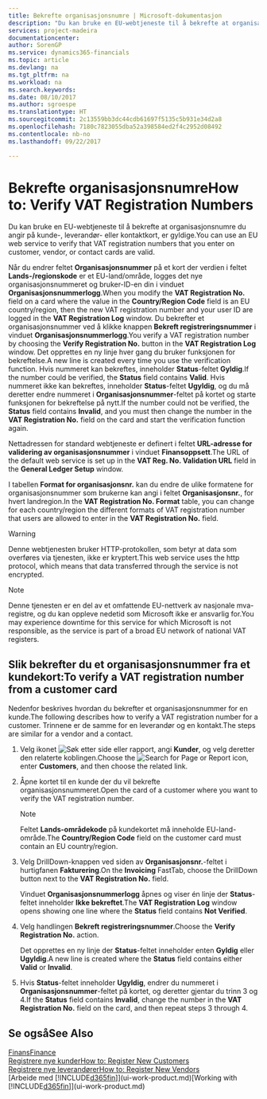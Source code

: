 ```yaml
---
title: Bekrefte organisasjonsnumre | Microsoft-dokumentasjon
description: "Du kan bruke en EU-webtjeneste til å bekrefte at organisasjonsnumre du angir på kunde-, leverandør- eller kontaktkort, er gyldige."
services: project-madeira
documentationcenter: 
author: SorenGP
ms.service: dynamics365-financials
ms.topic: article
ms.devlang: na
ms.tgt_pltfrm: na
ms.workload: na
ms.search.keywords: 
ms.date: 08/10/2017
ms.author: sgroespe
ms.translationtype: HT
ms.sourcegitcommit: 2c13559bb3dc44cdb61697f5135c5b931e34d2a8
ms.openlocfilehash: 7180c7823055dba52a398584ed2f4c2952d08492
ms.contentlocale: nb-no
ms.lasthandoff: 09/22/2017

---
```

# <a name="how-to-verify-vat-registration-numbers"></a><span data-ttu-id="e543b-103">Bekrefte organisasjonsnumre</span><span class="sxs-lookup"><span data-stu-id="e543b-103">How to: Verify VAT Registration Numbers</span></span>
<span data-ttu-id="e543b-104">Du kan bruke en EU-webtjeneste til å bekrefte at organisasjonsnumre du angir på kunde-, leverandør- eller kontaktkort, er gyldige.</span><span class="sxs-lookup"><span data-stu-id="e543b-104">You can use an EU web service to verify that VAT registration numbers that you enter on customer, vendor, or contact cards are valid.</span></span>  

 <span data-ttu-id="e543b-105">Når du endrer feltet **Organisasjonsnummer** på et kort der verdien i feltet **Lands-/regionskode** er et EU-land/område, logges det nye organisasjonsnummeret og bruker-ID-en din i vinduet **Organisasjonsnummerlogg**.</span><span class="sxs-lookup"><span data-stu-id="e543b-105">When you modify the **VAT Registration No.** field on a card where the value in the **Country/Region Code** field is an EU country/region, then the new VAT registration number and your user ID are logged in the **VAT Registration Log** window.</span></span> <span data-ttu-id="e543b-106">Du bekrefter et organisasjonsnummer ved å klikke knappen **Bekreft registreringsnummer** i vinduet **Organisasjonsnummerlogg**.</span><span class="sxs-lookup"><span data-stu-id="e543b-106">You verify a VAT registration number by choosing the **Verify Registration No.** button in the **VAT Registration Log** window.</span></span> <span data-ttu-id="e543b-107">Det opprettes en ny linje hver gang du bruker funksjonen for bekreftelse.</span><span class="sxs-lookup"><span data-stu-id="e543b-107">A new line is created every time you use the verification function.</span></span> <span data-ttu-id="e543b-108">Hvis nummeret kan bekreftes, inneholder **Status**-feltet **Gyldig**.</span><span class="sxs-lookup"><span data-stu-id="e543b-108">If the number could be verified, the **Status** field contains **Valid**.</span></span> <span data-ttu-id="e543b-109">Hvis nummeret ikke kan bekreftes, inneholder **Status**-feltet **Ugyldig**, og du må deretter endre nummeret i **Organisasjonsnummer**-feltet på kortet og starte funksjonen for bekreftelse på nytt.</span><span class="sxs-lookup"><span data-stu-id="e543b-109">If the number could not be verified, the **Status** field contains **Invalid**, and you must then change the number in the **VAT Registration No.** field on the card and start the verification function again.</span></span>  

 <span data-ttu-id="e543b-110">Nettadressen for standard webtjeneste er definert i feltet **URL-adresse for validering av organisasjonsnummer** i vinduet **Finansoppsett**.</span><span class="sxs-lookup"><span data-stu-id="e543b-110">The URL of the default web service is set up in the **VAT Reg. No. Validation URL** field in the **General Ledger Setup** window.</span></span>  

 <span data-ttu-id="e543b-111">I tabellen **Format for organisasjonsnr.** kan du endre de ulike formatene for organisasjonsnummer som brukerne kan angi i feltet **Organisasjonsnr.**, for hvert landregion.</span><span class="sxs-lookup"><span data-stu-id="e543b-111">In the **VAT Registration No. Format** table, you can change for each country/region the different formats of VAT registration number that users are allowed to enter in the **VAT Registration No.** field.</span></span>  

> [!WARNING]  
>  <span data-ttu-id="e543b-112">Denne webtjenesten bruker HTTP-protokollen, som betyr at data som overføres via tjenesten, ikke er kryptert.</span><span class="sxs-lookup"><span data-stu-id="e543b-112">This web service uses the http protocol, which means that data transferred through the service is not encrypted.</span></span>  

> [!NOTE]  
>  <span data-ttu-id="e543b-113">Denne tjenesten er en del av et omfattende EU-nettverk av nasjonale mva-registre, og du kan oppleve nedetid som Microsoft ikke er ansvarlig for.</span><span class="sxs-lookup"><span data-stu-id="e543b-113">You may experience downtime for this service for which Microsoft is not responsible, as the service is part of a broad EU network of national VAT registers.</span></span>  

## <a name="to-verify-a-vat-registration-number-from-a-customer-card"></a><span data-ttu-id="e543b-114">Slik bekrefter du et organisasjonsnummer fra et kundekort:</span><span class="sxs-lookup"><span data-stu-id="e543b-114">To verify a VAT registration number from a customer card</span></span>  
<span data-ttu-id="e543b-115">Nedenfor beskrives hvordan du bekrefter et organisasjonsnummer for en kunde.</span><span class="sxs-lookup"><span data-stu-id="e543b-115">The following describes how to verify a VAT registration number for a customer.</span></span> <span data-ttu-id="e543b-116">Trinnene er de samme for en leverandør og en kontakt.</span><span class="sxs-lookup"><span data-stu-id="e543b-116">The steps are similar for a vendor and a contact.</span></span>   
1.  <span data-ttu-id="e543b-117">Velg ikonet ![Søk etter side eller rapport](media/ui-search/search_small.png "Ikonet Søk etter side eller rapport"), angi **Kunder**, og velg deretter den relaterte koblingen.</span><span class="sxs-lookup"><span data-stu-id="e543b-117">Choose the ![Search for Page or Report](media/ui-search/search_small.png "Search for Page or Report icon") icon, enter **Customers**, and then choose the related link.</span></span>  

2.  <span data-ttu-id="e543b-118">Åpne kortet til en kunde der du vil bekrefte organisasjonsnummeret.</span><span class="sxs-lookup"><span data-stu-id="e543b-118">Open the card of a customer where you want to verify the VAT registration number.</span></span>  

    > [!NOTE]  
    >  <span data-ttu-id="e543b-119">Feltet **Lands-områdekode** på kundekortet må inneholde EU-land-område.</span><span class="sxs-lookup"><span data-stu-id="e543b-119">The **Country/Region Code** field on the customer card must contain an EU country/region.</span></span>  
3.  <span data-ttu-id="e543b-120">Velg DrillDown-knappen ved siden av **Organisasjonsnr.**-feltet i hurtigfanen **Fakturering**.</span><span class="sxs-lookup"><span data-stu-id="e543b-120">On the **Invoicing** FastTab, choose the DrillDown button next to the **VAT Registration No.** field.</span></span>  

    <span data-ttu-id="e543b-121">Vinduet **Organisasjonsnummerlogg** åpnes og viser én linje der **Status**-feltet inneholder **Ikke bekreftet**.</span><span class="sxs-lookup"><span data-stu-id="e543b-121">The **VAT Registration Log** window opens showing one line where the **Status** field contains **Not Verified**.</span></span>  
4.  <span data-ttu-id="e543b-122">Velg handlingen **Bekreft registreringsnummer**.</span><span class="sxs-lookup"><span data-stu-id="e543b-122">Choose the **Verify Registration No.** action.</span></span>  

     <span data-ttu-id="e543b-123">Det opprettes en ny linje der **Status**-feltet inneholder enten **Gyldig** eller **Ugyldig**.</span><span class="sxs-lookup"><span data-stu-id="e543b-123">A new line is created where the **Status** field contains either **Valid** or **Invalid**.</span></span>  
5.  <span data-ttu-id="e543b-124">Hvis **Status**-feltet inneholder **Ugyldig**, endrer du nummeret i **Organisasjonsnummer**-feltet på kortet, og deretter gjentar du trinn 3 og 4.</span><span class="sxs-lookup"><span data-stu-id="e543b-124">If the **Status** field contains **Invalid**, change the number in the **VAT Registration No.** field on the card, and then repeat steps 3 through 4.</span></span>  

## <a name="see-also"></a><span data-ttu-id="e543b-125">Se også</span><span class="sxs-lookup"><span data-stu-id="e543b-125">See Also</span></span>  
[<span data-ttu-id="e543b-126">Finans</span><span class="sxs-lookup"><span data-stu-id="e543b-126">Finance</span></span>](finance.md)  
[<span data-ttu-id="e543b-127">Registrere nye kunder</span><span class="sxs-lookup"><span data-stu-id="e543b-127">How to: Register New Customers</span></span>](sales-how-register-new-customers.md)  
[<span data-ttu-id="e543b-128">Registrere nye leverandører</span><span class="sxs-lookup"><span data-stu-id="e543b-128">How to: Register New Vendors</span></span>](purchasing-how-register-new-vendors.md)  
<span data-ttu-id="e543b-129">[Arbeide med [!INCLUDE[d365fin](includes/d365fin_md.md)]](ui-work-product.md)</span><span class="sxs-lookup"><span data-stu-id="e543b-129">[Working with [!INCLUDE[d365fin](includes/d365fin_md.md)]](ui-work-product.md)</span></span>

